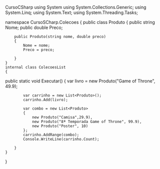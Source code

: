 CursoCSharp
using System
using System.Collections.Generic;
using System.Linq;
using System.Text;
using System.Threading.Tasks;

namespace CursoSCharp.Colecoes 
{
    public class Produto 
    {
        public string Nome;
        public double Preco;

        public Produto(string nome, double preco) 
        {
            Nome = nome;
            Preco = preco;

        }
    }
    internal class ColecoesList 
    {
public static void Executar() 
        {
            var livro = new Produto("Game of Throne", 49.9);

            var carrinho = new List<Produto>();
            carrinho.Add(livro);

            var combo = new List<Produto> 
            {
                new Produto("Camisa",29.9),
                new Produto("8ª Temporada Game of Throne", 99.9),
                new Produto("Poster", 10)
            };
            carrinho.AddRange(combo);
            Console.WriteLine(carrinho.Count);
            
        }
    }
}
